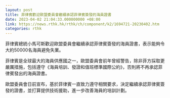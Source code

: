 ```yaml
---
layout: post
title: 菲律賓歡迎歐盟委員會繼續承認菲律賓簽發的海員證書
date: 2023-04-02 21:04:33.000000000 +08:00
link: https://news.rthk.hk/rthk/ch/component/k2/1694721-20230402.htm
categories: rthk
---
```


菲律賓總統小馬可斯歡迎歐盟委員會繼續承認菲律賓簽發的海員證書，表示能夠令大約50000名海員避免失業。

菲律賓是全球最大的海員供應國之一，歐盟委員會前年曾經警告，除非菲方採取更嚴厲措施，包括遵守《海員培訓、發證和值班標準國際公約》，否則將不再承認菲律賓發出的海員證書。

歐盟委員會日前宣布，基於菲律賓一直致力遵守相關要求，決定繼續承認菲律賓簽發的證書，並打算提供技術援助，進一步改善海員的培訓計劃。
